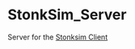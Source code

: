# StonkSim_Server

Server for the [Stonksim Client](https://github.com/devilb2103/stonk_sim_client)
